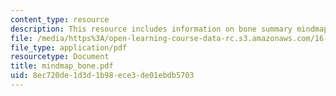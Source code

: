 ```yaml
---
content_type: resource
description: This resource includes information on bone summary mindmap.
file: /media/https%3A/open-learning-course-data-rc.s3.amazonaws.com/16-423j-aerospace-biomedical-and-life-support-engineering-spring-2006/8ec720de1d3d1b98ece3de01ebdb5703_mindmap_bone.pdf
file_type: application/pdf
resourcetype: Document
title: mindmap_bone.pdf
uid: 8ec720de-1d3d-1b98-ece3-de01ebdb5703
---
```

